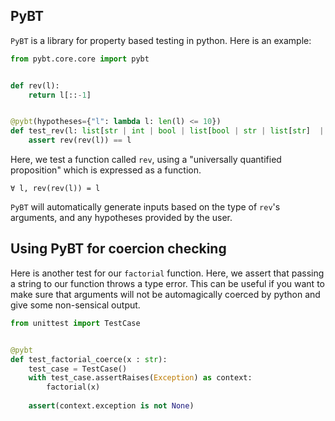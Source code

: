 ## PyBT

`PyBT` is a library for property based testing in python. Here is an example: 

```python
from pybt.core.core import pybt


def rev(l):
    return l[::-1]


@pybt(hypotheses={"l": lambda l: len(l) <= 10})
def test_rev(l: list[str | int | bool | list[bool | str | list[str]  | list[dict[str, list[dict[str,str]]]]]]):
    assert rev(rev(l)) == l
```

Here, we test a function called `rev`, using a "universally quantified proposition" which is expressed as a function. 

```Adga
∀ l, rev(rev(l)) = l 
```

`PyBT` will automatically generate inputs based on the type of `rev`'s arguments, and any hypotheses provided by the user. 


## Using PyBT for coercion checking

Here is another test for our `factorial` function. Here, we assert that passing a string to our function 
throws a type error. This can be useful if you want to make sure that arguments will not be automagically 
coerced by python and give some non-sensical output. 
```python
from unittest import TestCase


@pybt 
def test_factorial_coerce(x : str):
    test_case = TestCase()
    with test_case.assertRaises(Exception) as context:
        factorial(x)
    
    assert(context.exception is not None)
```
